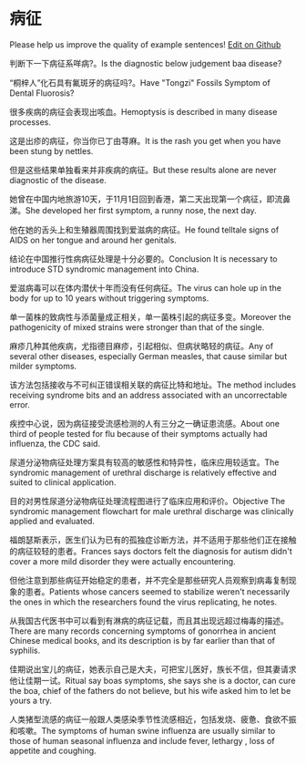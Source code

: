 # 病征

Please help us improve the quality of example sentences! [Edit on Github](https://github.com/jiyushe/jiyu-example-sentence-source/blob/main/chinese/bingzheng.md)

<p><span class="chinese">判断下一下病征系咩病?。</span><span class="english">Is the diagnostic below judgement baa disease?</span></p>

<p><span class="chinese">“桐梓人”化石具有氟斑牙的病征吗?。</span><span class="english">Have "Tongzi" Fossils Symptom of Dental Fluorosis?</span></p>

<p><span class="chinese">很多疾病的病征会表现出咳血。</span><span class="english">Hemoptysis is described in many disease processes.</span></p>

<p><span class="chinese">这是出疹的病征，你当你已丁由荨麻。</span><span class="english">It is the rash you get when you have been stung by nettles.</span></p>

<p><span class="chinese">但是这些结果单独看来并非疾病的病征。</span><span class="english">But these results alone are never diagnostic of the disease.</span></p>

<p><span class="chinese">她曾在中国内地旅游10天，于11月1日回到香港，第二天出现第一个病征，即流鼻涕。</span><span class="english">She developed her first symptom, a runny nose, the next day.</span></p>

<p><span class="chinese">他在她的舌头上和生殖器周围找到爱滋病的病征。</span><span class="english">He found telltale signs of AIDS on her tongue and around her genitals.</span></p>

<p><span class="chinese">结论在中国推行性病病征处理是十分必要的。</span><span class="english">Conclusion It is necessary to introduce STD syndromic management into China.</span></p>

<p><span class="chinese">爱滋病毒可以在体内潜伏十年而没有任何病征。</span><span class="english">The virus can hole up in the body for up to 10 years without triggering symptoms.</span></p>

<p><span class="chinese">单一菌株的致病性与添菌量成正相关，单一菌株引起的病征多变。</span><span class="english">Moreover the pathogenicity of mixed strains were stronger than that of the single.</span></p>

<p><span class="chinese">麻疹几种其他疾病，尤指德目麻疹，引起相似、但病状略轻的病征。</span><span class="english">Any of several other diseases, especially German measles, that cause similar but milder symptoms.</span></p>

<p><span class="chinese">该方法包括接收与不可纠正错误相关联的病征比特和地址。</span><span class="english">The method includes receiving syndrome bits and an address associated with an uncorrectable error.</span></p>

<p><span class="chinese">疾控中心说，因为病征接受流感检测的人有三分之一确证患流感。</span><span class="english">About one third of people tested for flu because of their symptoms actually had influenza, the CDC said.</span></p>

<p><span class="chinese">尿道分泌物病征处理方案具有较高的敏感性和特异性，临床应用较适宜。</span><span class="english">The syndromic management of urethral discharge is relatively effective and suited to clinical application.</span></p>

<p><span class="chinese">目的对男性尿道分泌物病征处理流程图进行了临床应用和评价。</span><span class="english">Objective The syndromic management flowchart for male urethral discharge was clinically applied and evaluated.</span></p>

<p><span class="chinese">福朗瑟斯表示，医生们认为已有的孤独症诊断方法，并不适用于那些他们正在接触的病征较轻的患者。</span><span class="english">Frances says doctors felt the diagnosis for autism didn't cover a more mild disorder they were actually encountering.</span></p>

<p><span class="chinese">但他注意到那些病征开始稳定的患者，并不完全是那些研究人员观察到病毒复制现象的患者。</span><span class="english">Patients whose cancers seemed to stabilize weren't necessarily the ones in which the researchers found the virus replicating, he notes.</span></p>

<p><span class="chinese">从我国古代医书中可以看到有淋病的病征记载，而且其出现远超过梅毒的描述。</span><span class="english">There are many records concerning symptoms of gonorrhea in ancient Chinese medical books, and its description is by far earlier than that of syphilis.</span></p>

<p><span class="chinese">佳期说出宝儿的病征，她表示自己是大夫，可把宝儿医好，族长不信，但其妻请求他让佳期一试。</span><span class="english">Ritual say boas symptoms, she says she is a doctor, can cure the boa, chief of the fathers do not believe, but his wife asked him to let be yours a try.</span></p>

<p><span class="chinese">人类猪型流感的病征一般跟人类感染季节性流感相近，包括发烧、疲惫、食欲不振和咳嗽。</span><span class="english">The symptoms of human swine influenza are usually similar to those of human seasonal influenza and include fever, lethargy , loss of appetite and coughing.</span></p>

